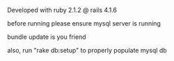Developed with ruby 2.1.2 @ rails 4.1.6

before running please ensure mysql server is running

bundle update is you friend

also, run "rake db:setup" to properly populate mysql db